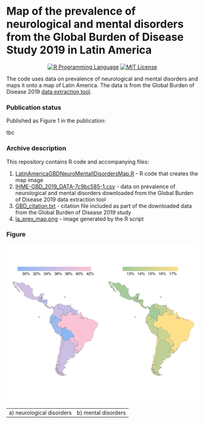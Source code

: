 # Map of the prevalence of neurological and mental disorders from the Global Burden of Disease Study 2019 in Latin America

<p align="center">
	<a href="https://en.wikipedia.org/wiki/R_(programming_language)"><img
		alt="R Programming Language"
		src="https://img.shields.io/badge/Language-R-%232268BB.svg"></a>
	<a href="https://opensource.org/licenses/MIT"><img
		alt="MIT License"
		src="https://img.shields.io/badge/license-MIT-blue.svg"></a>
</p>

The code uses data on prevalence of neurological and mental disorders and maps it onto a map of Latin America. The data is from the Global Burden of Disease 2019 [data extraction tool](https://vizhub.healthdata.org/gbd-results/).

### Publication status

Published as Figure 1 in the publication:

tbc

### Archive description

This repository contains R code and accompanying files:

1.  [LatinAmericaGBDNeuroMentalIDisordersMap.R](https://github.com/vaughanbell/LatinAmericaGBDMap/blob/main/LatinAmericaGBDNeuroMentalIDisordersMap.R) - R code that creates the map image
2.  [IHME-GBD_2019_DATA-7c9bc585-1.csv](https://github.com/vaughanbell/LatinAmericaGBDMap/blob/main/IHME-GBD_2019_DATA-7c9bc585-1.csv) - data on prevalence of neurological and mental disorders downloaded from the Global Burden of Disease 2019 data extraction tool
3.  [GBD_citation.txt](https://github.com/vaughanbell/LatinAmericaGBDMap/blob/main/GBD_citation.txt) - citation file included as part of the downloaded data from the Global Burden of Disease 2019 study
4.  [la_prev_map.png](https://github.com/vaughanbell/LatinAmericaGBDMap/blob/main/la_prev_map.png) - image generated by the R script

### Figure
<img src="https://github.com/vaughanbell/LatinAmericaGBDMap/blob/main/la_prev_map.png?raw=true">
<div align="center">
    <table border = "0">
     <tr>
        <td>a) neurological disorders</td>
        <td>b) mental disorders</td>
     </tr>
    </table>
    </div>
